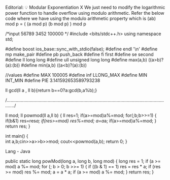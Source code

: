 Editorial: 💡 Modular Exponentiation
X
We just need to modify the logarithmic power function to handle overflow using modulo arithmetic.
Refer the below code where we have using the modulo arithmetic property which is (ab) mod p = ( (a mod p) (b mod p) ) mod p


/*input
56789 3452 100000
*/
#include <bits/stdc++.h>
using namespace std;

#define boost  ios_base::sync_with_stdio(false);
#define endl '\n'
#define mp make_pair
#define pb push_back
#define fi first
#define se second
#define ll long long
#define ull unsigned long long
#define max(a,b) ((a>b)?(a):(b))
#define min(a,b) ((a<b)?(a):(b))

//values
#define MAX 100005
#define inf LLONG_MAX
#define MIN INT_MIN
#define PIE 3.141592653589793238

ll gcd(ll a , ll b){return b==0?a:gcd(b,a%b);}

/*..................................................................................................................................*/

ll mod;
ll powmod(ll a,ll b) 
{
    ll res=1;
    if(a>=mod)a%=mod;
    for(;b;b>>=1)
        {
            if(b&1)
                res=res*a;
            if(res>=mod)
                res%=mod;
            a=a*a;
            if(a>=mod)a%=mod;
        }
    return res;
}

int main()
{   
    int a,b;cin>>a>>b>>mod;
    cout<<powmod(a,b);
    return 0;
}

Lang - Java

public static long powMod(long a, long b, long mod) {
        long res = 1;
        if (a >= mod)
            a %= mod;
        for (; b > 0; b >>= 1) {
            if ((b & 1) == 1)
                res = res * a;
            if (res >= mod)
                res %= mod;
            a = a * a;
            if (a >= mod)
                a %= mod;
        }
        return res;
    }
